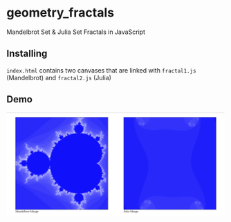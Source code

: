 # geometry_fractals
Mandelbrot Set &amp; Julia Set Fractals in JavaScript

##

## Installing
`index.html` contains two canvases that are linked with `fractal1.js` (Mandelbrot) and `fractal2.js` (Julia)

## Demo

<img src="/screenshots/screenshot1.PNG">



